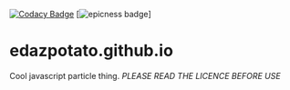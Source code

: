 [![Codacy Badge](https://api.codacy.com/project/badge/Grade/e9d6f257fadf43bd884b4435e2480ad8)](https://www.codacy.com/manual/edazpotato/edazpotato.github.io?utm_source=github.com&amp;utm_medium=referral&amp;utm_content=edazpotato/edazpotato.github.io&amp;utm_campaign=Badge_Grade) [![epicness badge](https://img.shields.io/badge/epic%3F-yes-brightgreen)]
# edazpotato.github.io #
Cool javascript particle thing. *PLEASE READ THE LICENCE BEFORE USE*
